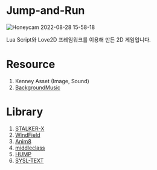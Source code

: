 # Jump-and-Run
![Honeycam 2022-08-28 15-58-18](https://user-images.githubusercontent.com/36888398/187061716-9c61c0d2-1860-4c4c-8a43-e57f479d7e37.gif)

Lua Script와 Love2D 프레임워크를 이용해 만든 2D 게임입니다.

# Resource
1. Kenney Asset (Image, Sound)
2. [BackgroundMusic](https://www.youtube.com/watch?v=HUCjaaQR6cs&list=PLwJjxqYuirCLkq42mGw4XKGQlpZSfxsYd&index=13&ab_channel=FreeMusic)

# Library
1. [STALKER-X](https://github.com/a327ex/STALKER-X)
2. [WindField](https://github.com/a327ex/windfield)
3. [Anim8](https://github.com/kikito/anim8)
4. [middleclass](https://github.com/kikito/middleclass)
5. [HUMP](https://github.com/vrld/hump)
6. [SYSL-TEXT](https://github.com/sysl-dev/SYSL-Text)
